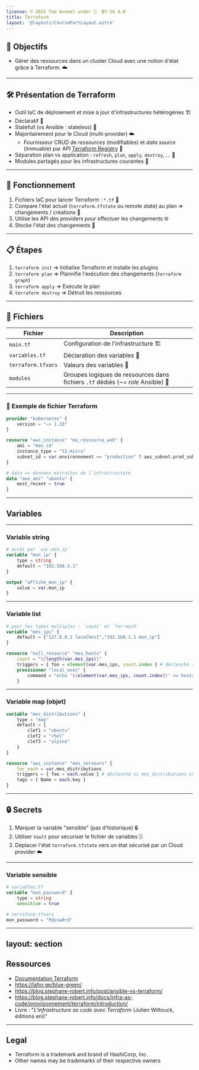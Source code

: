 ```yaml
---
license: © 2025 Tom Avenel under 󰵫  BY-SA 4.0
title: Terraform
layout: '@layouts/CoursePartLayout.astro'
---
```


## 🎯 Objectifs

- Gérer des ressources dans un cluster Cloud avec une notion d'état grâce à Terraform. ☁️

---

## 🛠️ Présentation de Terraform

- Outil IaC de déploiement et mise à jour d'infrastructures hétérogènes 🏗️
- Déclaratif 📜
- Statefull (vs Ansible : stateless) 🔄
- Majoritairement pour le Cloud (multi-provider) ☁️
  - Fournisseur CRUD de _ressources_ (modifiables) et _data source_ (immuable) par API [Terraform Registry](https://registry.terraform.io) 🔗
- Séparation plan vs application : `refresh`, `plan`, `apply`, `destroy`, … 🔄
- Modules partagés pour les infrastructures courantes 🧩

---

## 🔄 Fonctionnement

1. Fichiers IaC pour lancer Terraform : `*.tf` 📄
2. Compare l'état actuel (`terraform.tfstate` ou remote state) au plan => changements / créations 🔄
3. Utilise les API des providers pour effectuer les changements 🌐
4. Stocke l'état des changements 💾

---

## 📋 Étapes

1. `terraform init` => Initialise Terraform et installe les plugins
1. `terraform plan` => Plannifie l'exécution des changements (`terraform graph`)
1. `terraform apply` => Exécute le plan
1. `terraform destroy` => Détruit les ressources

---

## 📄 Fichiers

| Fichier | Description |
| --- | --- |
| `main.tf` | Configuration de l'infrastructure 🏗️ |
| `variables.tf` | Déclaration des variables 📝 |
| `terraform.tfvars` | Valeurs des variables 📝 |
| `modules` | Groupes logiques de ressources dans fichiers `.tf` dédiés (~= _role_ Ansible) 🧩 |

---

### 📄 Exemple de fichier Terraform

```tf
provider "kubernetes" {
    version = "~> 1.10"
}

resource "aws_instance" "ma_ressource_web" {
    ami = "mon_id"
    instance_type = "t2.micro"
    subnet_id = var.environnement == "production" ? aws_subnet.prod_subnet.id : aws_subnet.dev_subnet.id
}

# data => données extraites de l'infrastructure
data "aws_ami" "ubuntu" {
    most_recent = true
}
```

---

## Variables

---

### Variable string

```tf
# accès par `var.mon_ip`
variable "mon_ip" {
    type = string
    default = "192.168.1.1"
}

output "affiche_mon_ip" {
    value = var.mon_ip
}
```

---

### Variable list

```tf
# pour les types multiples : `count` et `for-each`
variable "mes_ips" {
    default = ["127.0.0.1 localhost","192.168.1.1 mon_ip"]
}

resource "null_resource" "mes_hosts" {
    count = "${length(var.mes_ips)}"
    triggers = { foo = element(var.mes_ips, count.index } # déclenché si mes_ips change
    provisioner "local_exec" {
        command = "echo '${element(var.mes_ips, count.index)}' >> hosts.txt"
    }
```

---

### Variable map (objet)

```tf
variable "mes_distributions" {
    type = "map"
    default = {
        clef1 = "ubuntu"
        clef2 = "rhel"
        clef3 = "alpine"
    }
}

resource "aws_instance" "mes_serveurs" {
    for_each = var.mes_distributions
    triggers = { foo = each.value } # déclenché si mes_distributions change
    tags = { Name = each.key }
}
```

---

## 🔒 Secrets

1. Marquer la variable "sensible" (pas d'historique) 🔒
2. Utiliser `Vault` pour sécuriser le fichier de variables 🗄️
3. Déplacer l'état `terraform.tfstate` vers un état sécurisé par un Cloud provider ☁️

---

### Variable sensible

```tf
# variables.tf
variable "mon_password" {
    type = string
    sensitive = true
```

```tf
# terraform.tfvars
mon_password = "P@ssw0rd"
```

---
layout: section
---

## Ressources

- [Documentation Terraform](https://developer.hashicorp.com/terraform?product_intent=terraform)
- <https://lafor.ge/blue-green/>
- <https://blog.stephane-robert.info/post/ansible-vs-terraform/>
- <https://blog.stephane-robert.info/docs/infra-as-code/provisionnement/terraform/introduction/>
- Livre : "_L'infrastructure as code avec Terraform_ (Julien Wittouck, éditions eni)"

---

## Legal 

- Terraform is a trademark and brand of HashiCorp, Inc.
- Other names may be trademarks of their respective owners

